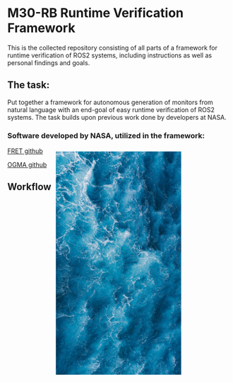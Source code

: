 # M30-RB Runtime Verification Framework

This is the collected repository consisting of all parts of a framework for runtime verification of ROS2 systems,
including instructions as well as personal findings and goals.

## The task:

Put together a framework for autonomous generation of monitors from natural language with an end-goal of easy runtime verification of ROS2 systems.
The task builds upon previous work done by developers at NASA.

### Software developed by NASA, utilized in the framework:
[FRET github](https://github.com/NASA-SW-VnV/fret/tree/master)

[OGMA github](https://github.com/nasa/ogma)

## Workflow

<img src="workflow.jpg" style="transform: rotate(90deg);" />
